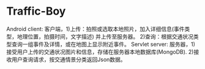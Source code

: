 # Traffic-Boy
Android client: 客户端，1)上传：拍照或选取本地照片，加入详细信息(事件类型，地理位置，拍摄时间，文字描述) 并上传至服务器。
                        2)查询：根据交通状况类型查询一组事件及详情，或在地图上显示附近事件。
Servlet server: 服务器，1)接受用户上传的交通状况图片和信息，存储在服务器本地数据库(MongoDB).
                        2)接收用户查询请求，按交通情景分类返回Json数据。
